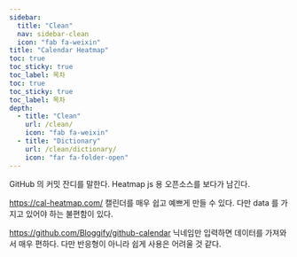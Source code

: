 ```yaml
---
sidebar:
  title: "Clean"
  nav: sidebar-clean
  icon: "fab fa-weixin"
title: "Calendar Heatmap"
toc: true
toc_sticky: true
toc_label: 목차
toc: true
toc_sticky: true
toc_label: 목차
depth: 
  - title: "Clean"
    url: /clean/
    icon: "fab fa-weixin"
  - title: "Dictionary"
    url: /clean/dictionary/
    icon: "far fa-folder-open"
---
```

GitHub 의 커밋 잔디를 말한다.
Heatmap js 용 오픈소스를 보다가 남긴다.


https://cal-heatmap.com/
캘린더를 매우 쉽고 예쁘게 만들 수 있다. 다만 data 를 가지고 있어야 하는 불편함이 있다.

https://github.com/Bloggify/github-calendar
닉네임만 입력하면 데이터를 가져와서 매우 편하다. 다만 반응형이 아니라 쉽게 사용은 어려울 것 같다.

